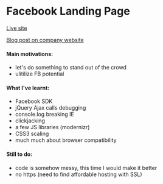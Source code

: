 
Facebook Landing Page 
===

[Live site](http://www.facebook.com/EkoUKLtd?sk=app_327709943912138)

[Blog post on company website](http://www.ekouk.com/blog/facebook-landing-page/)

#### Main motivations:

- let's do something to stand out of the crowd
- ulitilize FB potential


#### What I've learnt:

- Facebook SDK
- jQuery Ajax calls debugging
- console.log breaking IE
- clickjacking
- a few JS libraries (modernizr)
- CSS3 scaling
- much much about browser compatibility

#### Still to do:

- code is somehow messy, this time I would make it better
- no https (need to find affordable hosting with SSL)